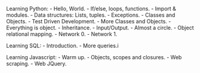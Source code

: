 Learning Python:
	- Hello, World.
	- If/else, loops, functions.
	- Import & modules.
	- Data structures: Lists, tuples.
	- Exceptions.
	- Classes and Objects.
	- Test Driven Development.
	- More Classes and Objects.
	- Everything is object.
	- Inheritance.
	- Input/Output.
	- Almost a circle.
	- Object relational mapping.
	- Network 0.
	- Network 1.

Learning SQL:
	- Introduction.
	- More queries.i

Learning Javascript:
	- Warm up.
	- Objects, scopes and closures.
	- Web scraping.
	- Web JQuery.
